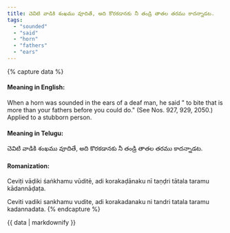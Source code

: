 ```yaml
---
title: చెవిటి వాడికి శంఖము వూదితే, అది కొరకడానకు నీ తండ్రి తాతల తరము కాదన్నాడట.
tags:
  - "sounded"
  - "said"
  - "horn"
  - "fathers"
  - "ears"
---
```


{% capture data %}
#### Meaning in English:
When a horn was sounded in the ears of a deaf man, he said " to bite that is more than your fathers before you could do."
(See Nos. 927, 929, 2050.)
Applied to a stubborn person.

#### Meaning in Telugu:
చెవిటి వాడికి శంఖము వూదితే, అది కొరకడానకు నీ తండ్రి తాతల తరము కాదన్నాడట.

#### Romanization:
Ceviṭi vāḍiki śaṅkhamu vūditē, adi korakaḍānaku nī taṇḍri tātala taramu kādannāḍaṭa.

Ceviti vadiki sankhamu vudite, adi korakadanaku ni tandri tatala taramu kadannadata.
{% endcapture %}

{{ data | markdownify }}

